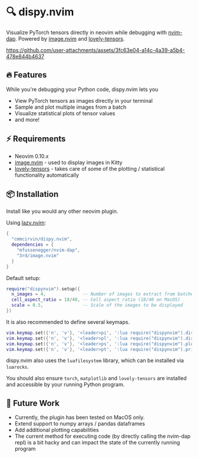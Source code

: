 # 🔍 dispy.nvim

Visualize PyTorch tensors directly in neovim while debugging with [nvim-dap](https://github.com/mfussenegger/nvim-dap). Powered by [image.nvim](https://github.com/3rd/image.nvim) and [lovely-tensors](https://github.com/xl0/lovely-tensors).

https://github.com/user-attachments/assets/3fc63e04-a14c-4a39-a5b4-478e844b4637

## 🔥 Features

While you're debugging your Python code, dispy.nvim lets you
- View PyTorch tensors as images directly in your terminal
- Sample and plot multiple images from a batch
- Visualize statistical plots of tensor values
- and more!

## ⚡️ Requirements
- Neovim 0.10.x
- [image.nvim](https://github.com/3rd/image.nvim) - used to display images in Kitty
- [lovely-tensors](https://github.com/xl0/lovely-tensors) - takes care of some of the plotting / statistical functionality automatically

## 📦 Installation

Install like you would any other neovim plugin.

Using [lazy.nvim](https://github.com/folke/lazy.nvim):
```lua
{
  "cmmcirvin/dispy.nvim",
  dependencies = {
    "mfussenegger/nvim-dap",
    "3rd/image.nvim"
  }
}
```

Default setup:

```lua
require("dispynvim").setup({
  n_images = 4,              -- Number of images to extract from batched tensors
  cell_aspect_ratio = 18/40, -- Cell aspect ratio (18/40 on MacOS)
  scale = 0.5,               -- Scale of the images to be displayed
})
```

It is also recommended to define several keymaps.

```lua
vim.keymap.set({'n', 'v'}, '<leader>pi', ':lua require("dispynvim").display_single_image()<CR>')
vim.keymap.set({'n', 'v'}, '<leader>pl', ':lua require("dispynvim").display_random_images()<CR>')
vim.keymap.set({'n', 'v'}, '<leader>ps', ':lua require("dispynvim").plot_statistics()<CR>')
vim.keymap.set({'n', 'v'}, '<leader>pt', ':lua require("dispynvim").print_statistics()<CR>')
```

dispy.nvim also uses the `luafilesystem` library, which can be installed via `luarocks`.

You should also ensure `torch`, `matplotlib` and `lovely-tensors` are installed and accessible by your running Python program.

## 🚧 Future Work
- Currently, the plugin has been tested on MacOS only.
- Extend support to numpy arrays / pandas dataframes
- Add additional plotting capabilities
- The current method for executing code (by directly calling the nvim-dap repl) is a bit hacky and can impact the state of the currently running program
